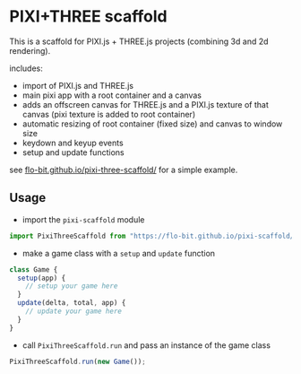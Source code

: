 # PIXI+THREE scaffold

This is a scaffold for PIXI.js + THREE.js projects (combining 3d and 2d rendering).

includes:

- import of PIXI.js and THREE.js
- main pixi app with a root container and a canvas
- adds an offscreen canvas for THREE.js and a PIXI.js texture of that canvas (pixi texture is added to root container)
- automatic resizing of root container (fixed size) and canvas to window size
- keydown and keyup events
- setup and update functions

see [flo-bit.github.io/pixi-three-scaffold/](https://flo-bit.github.io/pixi-three-scaffold/) for a simple example.

## Usage

- import the `pixi-scaffold` module

```js
import PixiThreeScaffold from "https://flo-bit.github.io/pixi-scaffold/pixi-three-scaffold.js";
```

- make a game class with a `setup` and `update` function

```js
class Game {
  setup(app) {
    // setup your game here
  }
  update(delta, total, app) {
    // update your game here
  }
}
```

- call `PixiThreeScaffold.run` and pass an instance of the game class

```js
PixiThreeScaffold.run(new Game());
```
